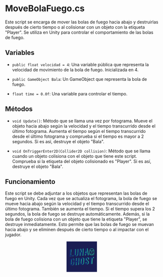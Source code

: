 # MoveBolaFuego.cs

Este script se encarga de mover las bolas de fuego hacia abajo y destruirlas después de cierto tiempo o al colisionar con un objeto con la etiqueta "Player". Se utiliza en Unity para controlar el comportamiento de las bolas de fuego.

## Variables

- `public float velocidad = 4`: Una variable pública que representa la velocidad de movimiento de la bola de fuego. Inicializada en 4.

- `public GameObject Bala`: Un GameObject que representa la bola de fuego.

- `float time = 0.0f`: Una variable para controlar el tiempo.

## Métodos

- `void Update()`: Método que se llama una vez por fotograma. Mueve el objeto hacia abajo según la velocidad y el tiempo transcurrido desde el último fotograma. Aumenta el tiempo según el tiempo transcurrido desde el último fotograma y comprueba si el tiempo es mayor a 2 segundos. Si es así, destruye el objeto "Bala".

- `void OnTriggerEnter2D(Collider2D collision)`: Método que se llama cuando un objeto colisiona con el objeto que tiene este script. Comprueba si la etiqueta del objeto colisionado es "Player". Si es así, destruye el objeto "Bala".

## Funcionamiento

Este script se debe adjuntar a los objetos que representan las bolas de fuego en Unity. Cada vez que se actualiza el fotograma, la bola de fuego se mueve hacia abajo según la velocidad y el tiempo transcurrido desde el último fotograma. También se aumenta el tiempo. Si el tiempo supera los 2 segundos, la bola de fuego se destruye automáticamente. Además, si la bola de fuego colisiona con un objeto que tiene la etiqueta "Player", se destruye inmediatamente. Esto permite que las bolas de fuego se muevan hacia abajo y se eliminen después de cierto tiempo o al impactar con el jugador.







<p align="center">
  <img src="/Imagenes/Logo_LunaGhost.png" alt="LunaGhost" width="100" height="100">
</p>